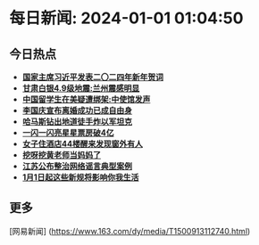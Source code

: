 
# 每日新闻: 2024-01-01 01:04:50
## 今日热点

- **[国家主席习近平发表二〇二四年新年贺词](https://www.163.com/search?keyword=%E5%9B%BD%E5%AE%B6%E4%B8%BB%E5%B8%AD%E4%B9%A0%E8%BF%91%E5%B9%B3%E5%8F%91%E8%A1%A8%E4%BA%8C%E3%80%87%E4%BA%8C%E5%9B%9B%E5%B9%B4%E6%96%B0%E5%B9%B4%E8%B4%BA%E8%AF%8D)**
- **[甘肃白银4.9级地震:兰州震感明显](https://www.163.com/search?keyword=%E7%94%98%E8%82%83%E7%99%BD%E9%93%B64.9%E7%BA%A7%E5%9C%B0%E9%9C%87+%E5%85%B0%E5%B7%9E%E9%9C%87%E6%84%9F%E6%98%8E%E6%98%BE)**
- **[中国留学生在美疑遭绑架:中使馆发声](https://www.163.com/search?keyword=%E4%B8%AD%E5%9B%BD%E7%95%99%E5%AD%A6%E7%94%9F%E5%9C%A8%E7%BE%8E%E7%96%91%E9%81%AD%E7%BB%91%E6%9E%B6+%E4%B8%AD%E4%BD%BF%E9%A6%86%E5%8F%91%E5%A3%B0)**
- **[李国庆宣布离婚成功已成自由身](https://www.163.com/search?keyword=%E6%9D%8E%E5%9B%BD%E5%BA%86%E5%AE%A3%E5%B8%83%E7%A6%BB%E5%A9%9A%E6%88%90%E5%8A%9F%E5%B7%B2%E6%88%90%E8%87%AA%E7%94%B1%E8%BA%AB)**
- **[哈马斯钻出地道徒手炸以军坦克](https://www.163.com/search?keyword=%E5%93%88%E9%A9%AC%E6%96%AF%E9%92%BB%E5%87%BA%E5%9C%B0%E9%81%93%E5%BE%92%E6%89%8B%E7%82%B8%E4%BB%A5%E5%86%9B%E5%9D%A6%E5%85%8B)**
- **[一闪一闪亮星星票房破4亿](https://www.163.com/search?keyword=%E4%B8%80%E9%97%AA%E4%B8%80%E9%97%AA%E4%BA%AE%E6%98%9F%E6%98%9F%E7%A5%A8%E6%88%BF%E7%A0%B44%E4%BA%BF)**
- **[女子住酒店44楼醒来发现窗外有人](https://www.163.com/search?keyword=%E5%A5%B3%E5%AD%90%E4%BD%8F%E9%85%92%E5%BA%9744%E6%A5%BC%E9%86%92%E6%9D%A5%E5%8F%91%E7%8E%B0%E7%AA%97%E5%A4%96%E6%9C%89%E4%BA%BA)**
- **[挖呀挖黄老师当妈妈了](https://www.163.com/search?keyword=%E6%8C%96%E5%91%80%E6%8C%96%E9%BB%84%E8%80%81%E5%B8%88%E5%BD%93%E5%A6%88%E5%A6%88%E4%BA%86)**
- **[江苏公布整治网络谣言典型案例](https://www.163.com/search?keyword=%E6%B1%9F%E8%8B%8F%E5%85%AC%E5%B8%83%E6%95%B4%E6%B2%BB%E7%BD%91%E7%BB%9C%E8%B0%A3%E8%A8%80%E5%85%B8%E5%9E%8B%E6%A1%88%E4%BE%8B)**
- **[1月1日起这些新规将影响你我生活](https://www.163.com/search?keyword=1%E6%9C%881%E6%97%A5%E8%B5%B7%E8%BF%99%E4%BA%9B%E6%96%B0%E8%A7%84%E5%B0%86%E5%BD%B1%E5%93%8D%E4%BD%A0%E6%88%91%E7%94%9F%E6%B4%BB)**

## 更多
[网易新闻] (https://www.163.com/dy/media/T1500913112740.html)
